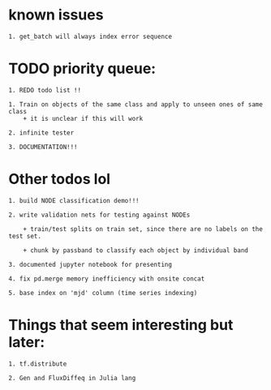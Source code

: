 # known issues

	1. get_batch will always index error sequence


# TODO priority queue:
	1. REDO todo list !!

	1. Train on objects of the same class and apply to unseen ones of same class
		+ it is unclear if this will work

	2. infinite tester

	3. DOCUMENTATION!!!


# Other todos lol

	1. build NODE classification demo!!!

	2. write validation nets for testing against NODEs

		+ train/test splits on train set, since there are no labels on the test set.

		+ chunk by passband to classify each object by individual band

	3. documented jupyter notebook for presenting

	4. fix pd.merge memory inefficiency with onsite concat

	5. base index on 'mjd' column (time series indexing)


# Things that seem interesting but later:

	1. tf.distribute

	2. Gen and FluxDiffeq in Julia lang

